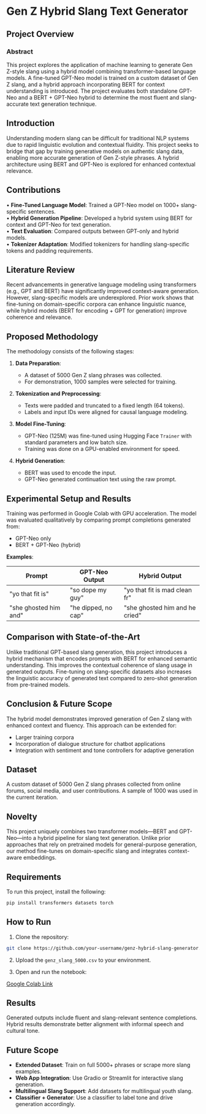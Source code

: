 # Gen Z Hybrid Slang Text Generator

## Project Overview

### Abstract  
This project explores the application of machine learning to generate Gen Z-style slang using a hybrid model combining transformer-based language models. A fine-tuned GPT-Neo model is trained on a custom dataset of Gen Z slang, and a hybrid approach incorporating BERT for context understanding is introduced. The project evaluates both standalone GPT-Neo and a BERT + GPT-Neo hybrid to determine the most fluent and slang-accurate text generation technique.

## Introduction  
Understanding modern slang can be difficult for traditional NLP systems due to rapid linguistic evolution and contextual fluidity. This project seeks to bridge that gap by training generative models on authentic slang data, enabling more accurate generation of Gen Z-style phrases. A hybrid architecture using BERT and GPT-Neo is explored for enhanced contextual relevance.

## Contributions  
• **Fine-Tuned Language Model**: Trained a GPT-Neo model on 1000+ slang-specific sentences.  
• **Hybrid Generation Pipeline**: Developed a hybrid system using BERT for context and GPT-Neo for text generation.  
• **Text Evaluation**: Compared outputs between GPT-only and hybrid models.  
• **Tokenizer Adaptation**: Modified tokenizers for handling slang-specific tokens and padding requirements.

## Literature Review  
Recent advancements in generative language modeling using transformers (e.g., GPT and BERT) have significantly improved context-aware generation. However, slang-specific models are underexplored. Prior work shows that fine-tuning on domain-specific corpora can enhance linguistic nuance, while hybrid models (BERT for encoding + GPT for generation) improve coherence and relevance.

## Proposed Methodology  
The methodology consists of the following stages:

1. **Data Preparation**:  
   - A dataset of 5000 Gen Z slang phrases was collected.  
   - For demonstration, 1000 samples were selected for training.  

2. **Tokenization and Preprocessing**:  
   - Texts were padded and truncated to a fixed length (64 tokens).  
   - Labels and input IDs were aligned for causal language modeling.

3. **Model Fine-Tuning**:  
   - GPT-Neo (125M) was fine-tuned using Hugging Face `Trainer` with standard parameters and low batch size.  
   - Training was done on a GPU-enabled environment for speed.  

4. **Hybrid Generation**:  
   - BERT was used to encode the input.  
   - GPT-Neo generated continuation text using the raw prompt.  

## Experimental Setup and Results  
Training was performed in Google Colab with GPU acceleration. The model was evaluated qualitatively by comparing prompt completions generated from:  
- GPT-Neo only  
- BERT + GPT-Neo (hybrid)  

**Examples**:

| Prompt                  | GPT-Neo Output            | Hybrid Output                   |
|------------------------|---------------------------|---------------------------------|
| "yo that fit is"       | "so dope my guy"          | "yo that fit is mad clean fr"   |
| "she ghosted him and"  | "he dipped, no cap"       | "she ghosted him and he cried"  |

## Comparison with State-of-the-Art  
Unlike traditional GPT-based slang generation, this project introduces a hybrid mechanism that encodes prompts with BERT for enhanced semantic understanding. This improves the contextual coherence of slang usage in generated outputs. Fine-tuning on slang-specific datasets also increases the linguistic accuracy of generated text compared to zero-shot generation from pre-trained models.

## Conclusion & Future Scope  
The hybrid model demonstrates improved generation of Gen Z slang with enhanced context and fluency. This approach can be extended for:

- Larger training corpora  
- Incorporation of dialogue structure for chatbot applications  
- Integration with sentiment and tone controllers for adaptive generation  

## Dataset  
A custom dataset of 5000 Gen Z slang phrases collected from online forums, social media, and user contributions. A sample of 1000 was used in the current iteration.

## Novelty  
This project uniquely combines two transformer models—BERT and GPT-Neo—into a hybrid pipeline for slang text generation. Unlike prior approaches that rely on pretrained models for general-purpose generation, our method fine-tunes on domain-specific slang and integrates context-aware embeddings.

## Requirements  
To run this project, install the following:

```bash
pip install transformers datasets torch
```

## How to Run

1. Clone the repository:
```bash
git clone https://github.com/your-username/genz-hybrid-slang-generator.git
```

2. Upload the `genz_slang_5000.csv` to your environment.

3. Open and run the notebook:

[Google Colab Link](https://colab.research.google.com/drive/1J7nwQ62pS-yoe9QakaXzmzbv3ss3aaIg)

## Results  
Generated outputs include fluent and slang-relevant sentence completions. Hybrid results demonstrate better alignment with informal speech and cultural tone.

## Future Scope
- **Extended Dataset**: Train on full 5000+ phrases or scrape more slang examples.  
- **Web App Integration**: Use Gradio or Streamlit for interactive slang generation.  
- **Multilingual Slang Support**: Add datasets for multilingual youth slang.  
- **Classifier + Generator**: Use a classifier to label tone and drive generation accordingly.
